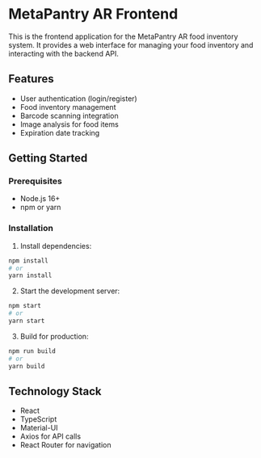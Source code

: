 # MetaPantry AR Frontend

This is the frontend application for the MetaPantry AR food inventory system. It provides a web interface for managing your food inventory and interacting with the backend API.

## Features

- User authentication (login/register)
- Food inventory management
- Barcode scanning integration
- Image analysis for food items
- Expiration date tracking

## Getting Started

### Prerequisites

- Node.js 16+
- npm or yarn

### Installation

1. Install dependencies:
```bash
npm install
# or
yarn install
```

2. Start the development server:
```bash
npm start
# or
yarn start
```

3. Build for production:
```bash
npm run build
# or
yarn build
```

## Technology Stack

- React
- TypeScript
- Material-UI
- Axios for API calls
- React Router for navigation